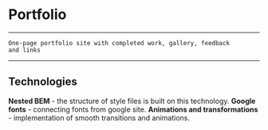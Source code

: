 # Portfolio
___

```
One-page portfolio site with completed work, gallery, feedback
and links
```
___

## Technologies

**Nested BEM** - the structure of style files is built on this technology.
**Google fonts** - connecting fonts from google site.
**Animations and transformations** - implementation of smooth transitions and animations.